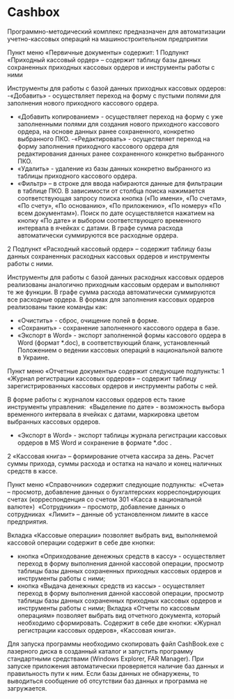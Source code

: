# Cashbox
Программно-методический комплекс предназначен для автоматизации учетно-кассовых операций на машиностроительном предприятии

Пункт меню «Первичные документы» содержит:
1	Подпункт «Приходный кассовый ордер» – содержит таблицу базы данных сохраненных приходных кассовых ордеров и инструменты работы с ними

Инструменты для работы с базой данных приходных кассовых ордеров:
-«Добавить» - осуществляет переход на форму с пустыми полями для заполнения нового приходного кассового ордера.
- «Добавить копированием» - осуществляет переход на форму с уже заполненными полями для создания нового приходного кассового ордера,
на основе данных ранее сохраненного, конкретно выбранного ПКО.
-«Редактировать» - осуществляет переход на форму заполнения приходного кассового ордера для редактирования данных ранее сохраненного
конкретно выбранного ПКО.
- «Удалить» - удаление из базы данных конкретно выбранного из таблицы приходного кассового ордера.
- «Фильтр» – в строке для ввода набираются данные для фильтрации в таблице ПКО. В зависимости от столбца поиска нажимается 
соответствующая запросу поиска кнопка («По имени», «По счетам», «По счету», «По основанию», «По приложению», «По номеру» 
«По всем документам»). Поиск по дате осуществляется нажатием на кнопку «По дате» и выбором соответствующего временного
интервала в ячейках с датами.
В графе сумма расхода автоматически суммируются все расходные ордера.

2 Подпункт «Расходный кассовый ордер» –  содержит таблицу базы данных сохраненных расходных кассовых ордеров и инструменты работы с ними. 

Инструменты для работы с базой данных расходных кассовых ордеров реализованы аналогично приходным кассовым ордерам и выполняют
те же функции.
 В графе сумма расхода автоматически суммируются все расходные ордера.
В формах для заполнения кассовых ордеров реализованы такие команды как:
-	«Очистить» - сброс, очищение полей в форме.
-	«Сохранить» - сохранение заполненного кассового ордера в базе.
- «Экспорт в Word» - экспорт заполненной формы кассового ордера в Word (формат *.doc),  в соответствующий бланк, установленный
Положением о ведении кассовых операций в национальной валюте в Украине.


Пункт меню «Отчетные документы» содержит следующие подпункты:
1	«Журнал регистрации кассовых ордеров» – содержит таблицу зарегистрированных кассовых ордеров и инструменты работы с ней.

 В форме работы с журналом кассовых ордеров есть такие инструменты управления:
­	«Выделение по дате» - возможность выбора временного интервала в
ячейках с датами, маркировка цветом выбранных кассовых ордеров.
-  «Экспорт в Word» - экспорт таблицы журнала регистрации кассовых ордеров в MS Word  и сохранение в формате *.doc .


2	«Кассовая книга» – формирование отчета кассира за день. Расчет суммы прихода, суммы расхода и остатка на начало и конец наличных
средств в кассе.

Пункт меню «Справочники» содержит следующие подпункты:
­	«Счета» – просмотр, добавление данных о бухгалтерских корреспондирующих счетах (корреспонденция со счетом 301 «Касса в национальной
валюте»)
­	«Сотрудники» – просмотр, добавление данных о сотрудниках
­	«Лимит» – данные об установленном лимите в кассе предприятия.

Вкладка «Кассовые операции» позволяет выбрать вид, выполняемой кассовой операции содержит в себе две кнопки:
-  кнопка «Оприходование денежных средств в кассу» - осуществляет переход в форму выполнения данной кассовой операции, просмотр таблицы
базы данных сохраненных приходных кассовых ордеров и инструменты работы с ними;
-  кнопка «Выдача денежных средств из кассы» - осуществляет переход в форму выполнения данной кассовой операции, просмотр таблицы базы
данных сохраненных приходных кассовых ордеров и инструменты работы с ними;
Вкладка «Отчеты по кассовым операциям» позволяет выбрать вид отчетного документа, который необходимо сформировать. Содержит в себе две
кнопки: «Журнал регистрации кассовых ордеров», «Кассовая книга».

Для запуска программы необходимо скопировать файл CashBook.exe с лазерного диска в созданный каталог и запустить программу
стандартными средствами (Windows Explorer, FAR Manager). При запуске приложения автоматически проверяется наличие баз данных 
и правильность пути к ним. Если базы данных не обнаружены, то выводиться сообщение об отсутствии баз данных и программа не загружается. 








